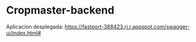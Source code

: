 ﻿# Cropmaster-backend
Aplicacion desplegada: https://fastport-388423.rj.r.appspot.com/swagger-ui/index.html#
